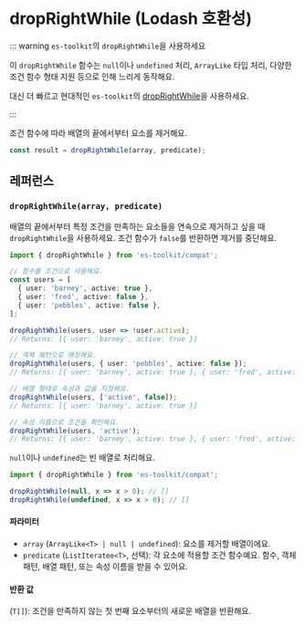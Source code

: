 # dropRightWhile (Lodash 호환성)

::: warning `es-toolkit`의 `dropRightWhile`을 사용하세요

이 `dropRightWhile` 함수는 `null`이나 `undefined` 처리, `ArrayLike` 타입 처리, 다양한 조건 함수 형태 지원 등으로 인해 느리게 동작해요.

대신 더 빠르고 현대적인 `es-toolkit`의 [dropRightWhile](../../array/dropRightWhile.md)을 사용하세요.

:::

조건 함수에 따라 배열의 끝에서부터 요소를 제거해요.

```typescript
const result = dropRightWhile(array, predicate);
```

## 레퍼런스

### `dropRightWhile(array, predicate)`

배열의 끝에서부터 특정 조건을 만족하는 요소들을 연속으로 제거하고 싶을 때 `dropRightWhile`을 사용하세요. 조건 함수가 `false`를 반환하면 제거를 중단해요.

```typescript
import { dropRightWhile } from 'es-toolkit/compat';

// 함수를 조건으로 사용해요.
const users = [
  { user: 'barney', active: true },
  { user: 'fred', active: false },
  { user: 'pebbles', active: false },
];

dropRightWhile(users, user => !user.active);
// Returns: [{ user: 'barney', active: true }]

// 객체 패턴으로 매칭해요.
dropRightWhile(users, { user: 'pebbles', active: false });
// Returns: [{ user: 'barney', active: true }, { user: 'fred', active: false }]

// 배열 형태로 속성과 값을 지정해요.
dropRightWhile(users, ['active', false]);
// Returns: [{ user: 'barney', active: true }]

// 속성 이름으로 조건을 확인해요.
dropRightWhile(users, 'active');
// Returns: [{ user: 'barney', active: true }, { user: 'fred', active: false }, { user: 'pebbles', active: false }]
```

`null`이나 `undefined`는 빈 배열로 처리해요.

```typescript
import { dropRightWhile } from 'es-toolkit/compat';

dropRightWhile(null, x => x > 0); // []
dropRightWhile(undefined, x => x > 0); // []
```

#### 파라미터

- `array` (`ArrayLike<T> | null | undefined`): 요소를 제거할 배열이에요.
- `predicate` (`ListIteratee<T>`, 선택): 각 요소에 적용할 조건 함수예요. 함수, 객체 패턴, 배열 패턴, 또는 속성 이름을 받을 수 있어요.

#### 반환 값

(`T[]`): 조건을 만족하지 않는 첫 번째 요소부터의 새로운 배열을 반환해요.

